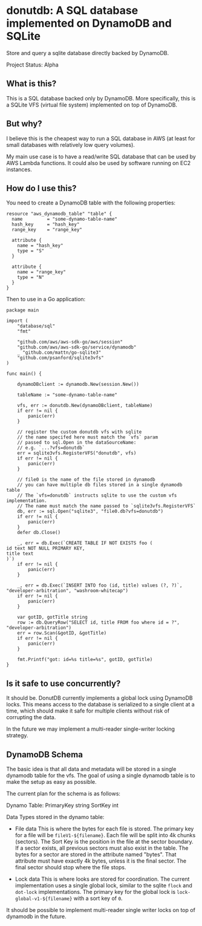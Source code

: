 # donutdb: A SQL database implemented on DynamoDB and SQLite

Store and query a sqlite database directly backed by DynamoDB.

Project Status: Alpha

## What is this?

This is a SQL database backed only by DynamoDB. More specifically,
this is a SQLite VFS (virtual file system) implemented on top of DynamoDB.

## But why?

I believe this is the cheapest way to run a SQL database in AWS (at least
for small databases with relatively low query volumes).

My main use case is to have a read/write SQL database that can be used
by AWS Lambda functions. It could also be used by software running on
EC2 instances.

## How do I use this?

You need to create a DynamoDB table with the following properties:

```
resource "aws_dynamodb_table" "table" {
  name         = "some-dynamo-table-name"
  hash_key     = "hash_key"
  range_key    = "range_key"

  attribute {
    name = "hash_key"
    type = "S"
  }

  attribute {
    name = "range_key"
    type = "N"
  }
}

```

Then to use in a Go application:

```
package main

import (
	"database/sql"
	"fmt"

	"github.com/aws/aws-sdk-go/aws/session"
	"github.com/aws/aws-sdk-go/service/dynamodb"
	_ "github.com/mattn/go-sqlite3"
	"github.com/psanford/sqlite3vfs"
)

func main() {

	dynamoDBclient := dynamodb.New(session.New())

	tableName := "some-dynamo-table-name"

	vfs, err := donutdb.New(dynamoDBclient, tableName)
	if err != nil {
		panic(err)
	}

	// register the custom donutdb vfs with sqlite
	// the name specifed here must match the `vfs` param
	// passed to sql.Open in the dataSourceName:
	// e.g. `...?vfs=donutdb`
	err = sqlite3vfs.RegisterVFS("donutdb", vfs)
	if err != nil {
		panic(err)
	}

	// file0 is the name of the file stored in dynamodb
	// you can have multiple db files stored in a single dynamodb table
	// The `vfs=donutdb` instructs sqlite to use the custom vfs implementation.
	// The name must match the name passed to `sqlite3vfs.RegisterVFS`
	db, err := sql.Open("sqlite3", "file0.db?vfs=donutdb")
	if err != nil {
		panic(err)
	}
	defer db.Close()

	_, err = db.Exec(`CREATE TABLE IF NOT EXISTS foo (
id text NOT NULL PRIMARY KEY,
title text
)`)
	if err != nil {
		panic(err)
	}

	_, err = db.Exec(`INSERT INTO foo (id, title) values (?, ?)`, "developer-arbitration", "washroom-whitecap")
	if err != nil {
		panic(err)
	}

	var gotID, gotTitle string
	row := db.QueryRow("SELECT id, title FROM foo where id = ?", "developer-arbitration")
	err = row.Scan(&gotID, &gotTitle)
	if err != nil {
		panic(err)
	}

	fmt.Printf("got: id=%s title=%s", gotID, gotTitle)
}
```

## Is it safe to use concurrently?

It should be. DonutDB currently implements a global lock using
DynamoDB locks. This means access to the database is serialized to a
single client at a time, which should make it safe for multiple
clients without risk of corrupting the data.

In the future we may implement a multi-reader single-writer locking strategy.

## DynamoDB Schema

The basic idea is that all data and metadata will be stored in a
single dynamodb table for the vfs. The goal of using a single dynamodb
table is to make the setup as easy as possible.

The current plan for the schema is as follows:

Dynamo Table:
  PrimaryKey string
  SortKey    int


Data Types stored in the dynamo table:

- File data
This is where the bytes for each file is stored. The primary key for a
file will be `fileV1-${filename}`. Each file will be split into 4k
chunks (sectors). The Sort Key is the position in the file at the
sector boundary. If a sector exists, all previous sectors must also
exist in the table. The bytes for a sector are stored in the attribute
named "bytes". That attribute must have exactly 4k bytes, unless it is
the final sector. The final sector should stop where the file stops.

- Lock data
This is where looks are stored for coordination. The current implementation
uses a single global lock, similar to the sqlite `flock` and `dot-lock`
implementations. The primary key for the global lock is
`lock-global-v1-${filename}` with a sort key of `0`.

It should be possible to implement multi-reader single writer locks on
top of dynamodb in the future.
